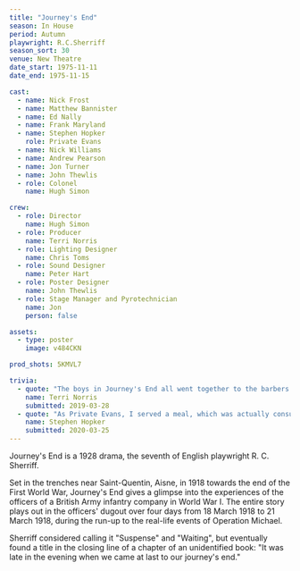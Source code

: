 ```yaml
---
title: "Journey's End"
season: In House
period: Autumn
playwright: R.C.Sherriff
season_sort: 30
venue: New Theatre
date_start: 1975-11-11
date_end: 1975-11-15

cast:
  - name: Nick Frost
  - name: Matthew Bannister
  - name: Ed Nally
  - name: Frank Maryland
  - name: Stephen Hopker
    role: Private Evans
  - name: Nick Williams
  - name: Andrew Pearson
  - name: Jon Turner
  - name: John Thewlis
  - role: Colonel
    name: Hugh Simon

crew:
  - role: Director
    name: Hugh Simon
  - role: Producer
    name: Terri Norris
  - role: Lighting Designer
    name: Chris Toms
  - role: Sound Designer
    name: Peter Hart
  - role: Poster Designer
    name: John Thewlis
  - role: Stage Manager and Pyrotechnician
    name: Jon
    person: false

assets:
  - type: poster
    image: v484CKN

prod_shots: 5KMVL7

trivia:
  - quote: "The boys in Journey's End all went together to the barbers and had their long hair chopped off so they looked like authentic WW1 soldiers."
    name: Terri Norris
    submitted: 2019-03-28
  - quote: "As Private Evans, I served a meal, which was actually consumed, but to judge from their expressions were rather disgusting!"
    name: Stephen Hopker
    submitted: 2020-03-25
---
```


Journey's End is a 1928 drama, the seventh of English playwright R. C. Sherriff.

Set in the trenches near Saint-Quentin, Aisne, in 1918 towards the end of the First World War, Journey's End gives a glimpse into the experiences of the officers of a British Army infantry company in World War I. The entire story plays out in the officers' dugout over four days from 18 March 1918 to 21 March 1918, during the run-up to the real-life events of Operation Michael.

Sherriff considered calling it "Suspense" and "Waiting", but eventually found a title in the closing line of a chapter of an unidentified book: "It was late in the evening when we came at last to our journey's end."
